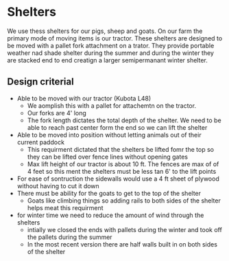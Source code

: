 # Shelters

We use thess shelters for our pigs, sheep and goats. On our farm the primary mode of moving items is our tractor. These shelters are designed to be moved with a pallet fork attachment on a trator. They provide portable weather nad shade shelter during the summer and during the winter they are stacked end to end creatign a larger semipermanant winter shelter. 


## Design criterial
* Able to be moved with our tractor (Kubota L48)
    * We aomplish this with a pallet for attachemtn on the tractor. 
    * Our forks are 4' long
    * The fork length dictates the total depth of the shelter. We need to be able to reach past center form the end so we can lift the shelter
* Able to be moved into position without letting animals out of their current paddock
    * This requirment dictated that the shelters be lifted fomr the top so they can be lifted over fence lines without opening gates
    * Max lift height of our tractor is about 10 ft. The fences are max of of 4 feet so this ment the shelters must be less tan 6' to the lift points
* For ease of sontruction the sidewalls would use a 4 ft sheet of plywood without having to cut it down
* There must be ability for the goats to get to the top of the shelter
    * Goats like climbing things so adding rails to both sides of the shelter helps meat this requirment
* for winter time we need to reduce the amount of wind through the shelters
    * intially we closed the ends with pallets during the winter and took off the pallets during the summer
    * In the most recent version there are half walls built in on both sides of the shelter
    
